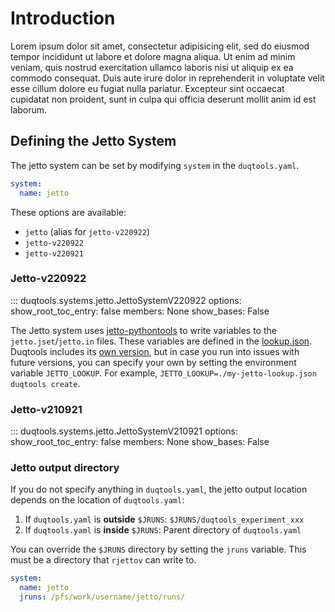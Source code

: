 # Introduction

Lorem ipsum dolor sit amet, consectetur adipisicing elit, sed do eiusmod
tempor incididunt ut labore et dolore magna aliqua. Ut enim ad minim veniam,
quis nostrud exercitation ullamco laboris nisi ut aliquip ex ea commodo
consequat. Duis aute irure dolor in reprehenderit in voluptate velit esse
cillum dolore eu fugiat nulla pariatur. Excepteur sint occaecat cupidatat non
proident, sunt in culpa qui officia deserunt mollit anim id est laborum.

## Defining the Jetto System

The jetto system can be set by modifying `system` in the `duqtools.yaml`.

```yaml title="duqtools.yaml"
system:
  name: jetto
```

These options are available:

- `jetto` (alias for `jetto-v220922`)
- `jetto-v220922`
- `jetto-v220921`

### Jetto-v220922

::: duqtools.systems.jetto.JettoSystemV220922
    options:
      show_root_toc_entry: false
      members: None
      show_bases: False

The Jetto system uses [jetto-pythontools](https://jintrac.gitlab.io/jetto-pythontools/) to write variables to the `jetto.jset`/`jetto.in` files.
These variables are defined in the [lookup.json](https://jintrac.gitlab.io/jetto-pythontools/lookup.html).
Duqtools includes its [own version](https://github.com/duqtools/duqtools/blob/main/src/duqtools/data/jetto_tools_lookup.json), but in case
you run into issues with future versions, you can specify your own by setting the environment variable `JETTO_LOOKUP`.
For example, `JETTO_LOOKUP=./my-jetto-lookup.json duqtools create`.

### Jetto-v210921

::: duqtools.systems.jetto.JettoSystemV210921
    options:
      show_root_toc_entry: false
      members: None
      show_bases: False


### Jetto output directory

If you do not specify anything in `duqtools.yaml`, the jetto output location depends on the location of `duqtools.yaml`:

1. If `duqtools.yaml` is **outside** `$JRUNS`: `$JRUNS/duqtools_experiment_xxx`
2. If `duqtools.yaml` is **inside** `$JRUNS`: Parent directory of `duqtools.yaml`

You can override the `$JRUNS` directory by setting the `jruns` variable. This must be a directory that `rjettov` can write to.

```yaml title="duqtools.yaml"
system:
  name: jetto
  jruns: /pfs/work/username/jetto/runs/
```
